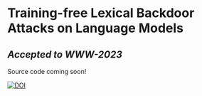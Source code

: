 # Training-free Lexical Backdoor Attacks on Language Models
## *Accepted to WWW-2023*
Source code coming soon!

[![DOI](https://zenodo.org/badge/599140250.svg)](https://zenodo.org/badge/latestdoi/599140250)
